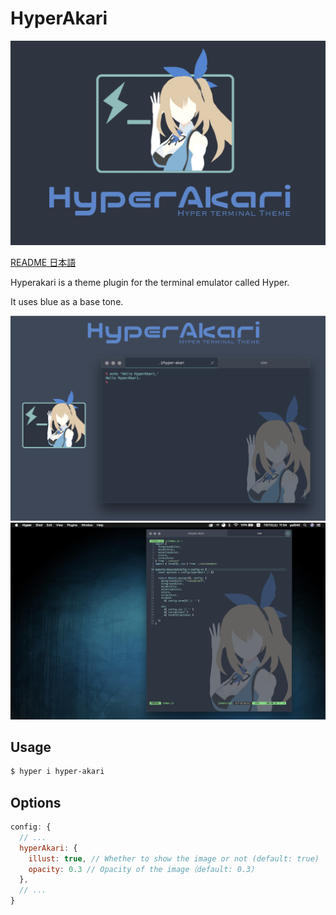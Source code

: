 # HyperAkari
![poster](./res/poster.png)

[README 日本語](README.md)

Hyperakari is a theme plugin for the terminal emulator called Hyper.

It uses blue as a base tone.

![poster2](./res/poster2.png)
![screenshot](./res/screenshot.png)

## Usage
```bash
$ hyper i hyper-akari
```

## Options
```js:.hyper.js
config: {
  // ...
  hyperAkari: {
    illust: true, // Whether to show the image or not (default: true)
    opacity: 0.3 // Opacity of the image（default: 0.3）
  },
  // ...
}
```